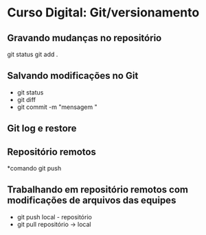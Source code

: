 # Curso Digital: Git/versionamento 

## Gravando mudanças no repositório 
git status 
git add . 

## Salvando modificações no Git
- git status 
- git diff 
- git commit -m "mensagem "

## Git log e restore

## Repositório remotos 
*comando git push 

## Trabalhando em repositório remotos com modificações de arquivos das equipes

* git push 
 local - repositório
* git pull 
  repositório -> local 
